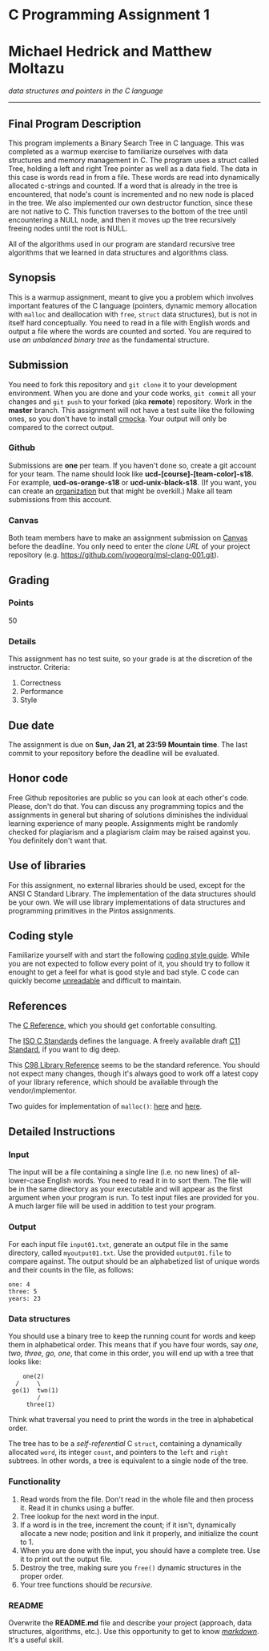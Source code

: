 # C Programming Assignment 1
# Michael Hedrick and Matthew Moltazu
_data structures and pointers in the C language_

* * * 

## Final Program Description

This program implements a Binary Search Tree in C language.  This was completed as a warmup exercise to familiarize ourselves with data structures and memory management in C.  The program uses a struct called Tree, holding a left and right Tree pointer as well as a data field.  The data in this case is words read in from a file.  These words are read into dynamically allocated c-strings and counted.  If a word that is already in the tree is encountered, that node's count is incremented and no new node is placed in the tree.  We also implemented our own destructor function, since these are not native to C.  This function traverses to the bottom of the tree until encountering a NULL node, and then it moves up the tree recursively freeing nodes until the root is NULL.

All of the algorithms used in our program are standard recursive tree algorithms that we learned in data structures and algorithms class.

## Synopsis

This is a warmup assignment, meant to give you a problem which involves important features of the C language (pointers, dynamic memory allocation with `malloc` and deallocation with `free`, `struct` data structures), but is not in itself hard conceptually. You need to read in a file with English words and output a file where the words are counted and sorted. You are required to use _an unbalanced binary tree_ as the fundamental structure.

## Submission

You need to fork this repository and `git clone` it to your development environment. When you are done and your code works, `git commit` all your changes and `git push` to your forked (aka **remote**) repository. Work in the **master** branch. This assignment will not have a test suite like the following ones, so you don't have to install [cmocka](https://cmocka.org/). Your output will only be compared to the correct output.

### Github
Submissions are **one** per team. If you haven't done so, create a git account for your team. The name should look like **ucd-[course]-[team-color]-s18**. For example, **ucd-os-orange-s18** or **ucd-unix-black-s18**. (If you want, you can create an [organization](https://github.com/blog/674-introducing-organizations) but that might be overkill.) Make all team submissions from this account. 

### Canvas
Both team members have to make an assignment submission on [Canvas](https://canvas.instructure.com/courses/1270192) before the deadline. You only need to enter the _clone URL_ of your project repository (e.g. https://github.com/ivogeorg/msl-clang-001.git).

## Grading

### Points
50

### Details
This assignment has no test suite, so your grade is at the discretion of the instructor. Criteria:
1. Correctness
2. Performance
3. Style

## Due date

The assignment is due on **Sun, Jan 21, at 23:59 Mountain time**. The last commit to your repository before the deadline will be evaluated.

## Honor code

Free Github repositories are public so you can look at each other's code. Please, don't do that. You can discuss any programming topics and the assignments in general but sharing of solutions diminishes the individual learning experience of many people. Assignments might be randomly checked for plagiarism and a plagiarism claim may be raised against you. You definitely don't want that.

## Use of libraries

For this assignment, no external libraries should be used, except for the ANSI C Standard Library. The implementation of the data structures should be your own. We will use library implementations of data structures and programming primitives in the Pintos assignments.

## Coding style

Familiarize yourself with and start the following [coding style guide](http://courses.cms.caltech.edu/cs11/material/c/mike/misc/c_style_guide.html). While you are not expected to follow every point of it, you should try to follow it enought to get a feel for what is good style and bad style. C code can quickly become [unreadable](http://www.ioccc.org/) and difficult to maintain.

## References

The [C Reference](http://en.cppreference.com/w/c), which you should get confortable consulting.

The [ISO C Standards](http://www.iso-9899.info/wiki/The_Standard) defines the language. A freely available draft [C11 Standard](http://www.open-std.org/jtc1/sc22/wg14/www/docs/n1570.pdf), if you want to dig deep.

This [C98 Library Reference](https://www-s.acm.illinois.edu/webmonkeys/book/c_guide/) seems to be the standard reference. You should not expect many changes, though it's always good to work off a latest copy of your library reference, which should be available through the vendor/implementor.

Two guides for implementation of `malloc()`: [here](http://danluu.com/malloc-tutorial/) and [here](http://www.inf.udec.cl/~leo/Malloc_tutorial.pdf).

## Detailed Instructions

### Input

The input will be a file containing a single line (i.e. no new lines) of all-lower-case English words. You need to read it in to sort them. The file will be in the same directory as your executable and will appear as the first argument when your program is run. To test input files are provided for you. A much larger file will be used in addition to test your program.

### Output

For each input file `input01.txt`, generate an output file in the same directory, called `myoutput01.txt`. Use the provided `output01.file` to compare against. The output should be an alphabetized list of unique words and their counts in the file, as follows:

```
one: 4
three: 5
years: 23
```

### Data structures

You should use a binary tree to keep the running count for words and keep them in alphabetical order. This means that if you have four words, say *one, two, three, go, one*, that come in this order, you will end up with a tree that looks like:

```
    one(2)
  /     \
 go(1)  two(1)
        /
     three(1)
```

Think what traversal you need to print the words in the tree in alphabetical order.

The tree has to be a *self-referential* C `struct`, containing a dynamically allocated `word`, its integer `count`, and pointers to the `left` and `right` subtrees. In other words, a tree is equivalent to a single node of the tree.

### Functionality

1. Read words from the file. Don't read in the whole file and then process it. Read it in chunks using a buffer.
2. Tree lookup for the next word in the input. 
3. If a word is in the tree, increment the count; if it isn't, dynamically allocate a new node; position and link it properly, and initialize the count to 1.
4. When you are done with the input, you should have a complete tree. Use it to print out the output file.
5. Destroy the tree, making sure you `free()` dynamic structures in the proper order.
6. Your tree functions should be *recursive*.

### README

Overwrite the **README.md** file and describe your project (approach, data structures, algorithms, etc.). Use this opportunity to get to know [*markdown*](https://github.com/adam-p/markdown-here/wiki/Markdown-Cheatsheet). It's a useful skill.
